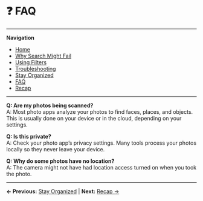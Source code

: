 # ❓ FAQ

---
**Navigation**
- [Home](index.md)
- [Why Search Might Fail](why-search-fails.md)
- [Using Filters](filters.md)
- [Troubleshooting](troubleshooting.md)
- [Stay Organized](stay-organized.md)
- [FAQ](faq.md)
- [Recap](recap.md)

---

**Q: Are my photos being scanned?**  
A: Most photo apps analyze your photos to find faces, places, and objects. This is usually done on your device or in the cloud, depending on your settings.

**Q: Is this private?**  
A: Check your photo app’s privacy settings. Many tools process your photos locally so they never leave your device.

**Q: Why do some photos have no location?**  
A: The camera might not have had location access turned on when you took the photo.

---
**← Previous:** [Stay Organized](stay-organized.md) | **Next:** [Recap →](recap.md)
